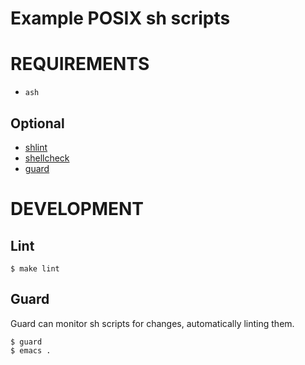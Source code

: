 # Example POSIX sh scripts

# REQUIREMENTS

* `ash`

## Optional

* [shlint](https://github.com/duggan/shlint)
* [shellcheck](http://www.shellcheck.net/)
* [guard](http://guardgem.org/)

# DEVELOPMENT

## Lint

    $ make lint

## Guard

Guard can monitor sh scripts for changes, automatically linting them.

    $ guard
    $ emacs .
